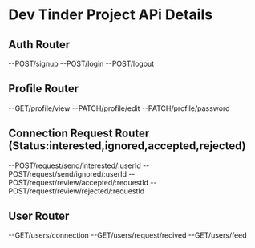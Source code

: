 # Dev Tinder Project APi Details

## Auth Router
--POST/signup
--POST/login
--POST/logout

## Profile Router
--GET/profile/view
--PATCH/profile/edit
--PATCH/profile/password

## Connection Request Router (Status:interested,ignored,accepted,rejected)
--POST/request/send/interested/:userId
--POST/request/send/ignored/:userId
--POST/request/review/accepted/:requestId
--POST/request/review/rejected/:requestId

## User Router
--GET/users/connection
--GET/users/request/recived
--GET/users/feed